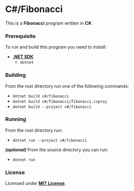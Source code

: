 # C#/Fibonacci

This is a **Fibonacci** program written in **C#**.

### Prerequisite

To run and build this program you need to install:

* [**.NET SDK**](https://dotnet.microsoft.com/)
  * `dotnet`

### Building

From the root directory run one of the following commands:

* `dotnet build c#/fibonacci`
* `dotnet build c#/fibonacci/fibonacci.csproj`
* `dotnet build --project c#/fibonacci`

### Running

From the root directory run:

* `dotnet run --project c#/fibonacci`

_**(optional)**_ From the source directory you can run:

* `dotnet run`

### License

Licensed under [**MIT License**](https://github.com/altersabeh/codes/blob/main/LICENSE).
